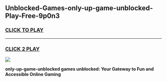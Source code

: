 
## Unblocked-Games-only-up-game-unblocked-Play-Free-9p0n3
<h3>
<a href="https://premium76.site?title=only-up-game-unblocked&ref=18A">CLICK TO PLAY</a></h3>
<hr>

<h3>
<a href="https://premium76.site?title=only-up-game-unblocked&ref=18A">CLICK 2 PLAY</a>
  
</h3>

<a href="https://premium76.site?title=only-up-game-unblocked&ref=18A"><img src="https://clearcache.store/games.png"></a>


**only-up-game-unblocked games unblocked: Your Gateway to Fun and Accessible Online Gaming**
